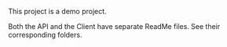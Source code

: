 This project is a demo project.

Both the API and the Client have separate ReadMe files. See their corresponding folders.

